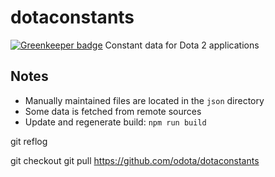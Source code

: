 # dotaconstants

[![Greenkeeper badge](https://badges.greenkeeper.io/odota/dotaconstants.svg)](https://greenkeeper.io/)
Constant data for Dota 2 applications

Notes
----
* Manually maintained files are located in the `json` directory
* Some data is fetched from remote sources
* Update and regenerate build: `npm run build`


git reflog

git checkout
git pull https://github.com/odota/dotaconstants